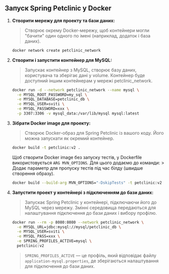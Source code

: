 ## Запуск Spring Petclinic у Docker

1. **Створити мережу для проекту та бази даних:**
	> Створює окрему Docker-мережу, щоб контейнери могли "бачити" один одного по імені (наприклад, додаток і база даних).
	```bash
	docker network create petclinic_network
	```

2. **Створити і запустити контейнер для MySQL:**
	> Запускає контейнер з MySQL, створює базу даних, користувача та зберігає дані у volume. Контейнер буде доступний іншим контейнерам у мережі petclinic_network.
	```bash
	docker run -d --network petclinic_network --name mysql \
	  -e MYSQL_ROOT_PASSWORD=my_sql \
	  -e MYSQL_DATABASE=petclinic_db \
	  -e MYSQL_USER=sviti \
	  -e MYSQL_PASSWORD=xxx \
	  -p 3307:3306 -v mysql_data:/var/lib/mysql mysql:latest
	```

3. **Зібрати Docker image для проекту:**
	> Створює Docker-образ для Spring Petclinic із вашого коду. Його можна запускати як окремий контейнер.
	```bash
	docker build -t petclinic:v2 .
	```
	Щоб створити Docker image без запуску тестів, у Dockerfile використовується `ARG MVN_OPTIONS`. Для цього додаємо до команди:
		> Додає параметр для пропуску тестів під час білду (швидше створення образу).
	```bash
	docker build --build-arg MVN_OPTIONS="-DskipTests" -t petclinic:v2 .
	```

4. **Запустити проект у контейнері з підключенням до бази даних:**
	> Запускає Spring Petclinic у контейнері, підключаючи його до MySQL через мережу. Змінні середовища передаються для налаштування підключення до бази даних і вибору профілю.
	```bash
	docker run --rm -p 8080:8080 --network petclinic_network \
	  -e MYSQL_URL=jdbc:mysql://mysql/petclinic_db \
	  -e MYSQL_USER=sviti \
	  -e MYSQL_PASS=xxx \
	  -e SPRING_PROFILES_ACTIVE=mysql \
	  petclinic:v2
	```
	> `SPRING_PROFILES_ACTIVE` — це профіль, який відповідає файлу `application-mysql.properties`, де зберігаються налаштування для підключення до бази даних.
#
